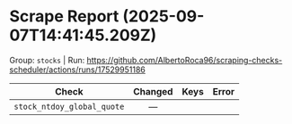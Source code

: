 # Scrape Report (2025-09-07T14:41:45.209Z)

Group: `stocks`  |  Run: https://github.com/AlbertoRoca96/scraping-checks-scheduler/actions/runs/17529951186

| Check | Changed | Keys | Error |
|---|:---:|:--|:--|
| `stock_ntdoy_global_quote` | — |  |  |
